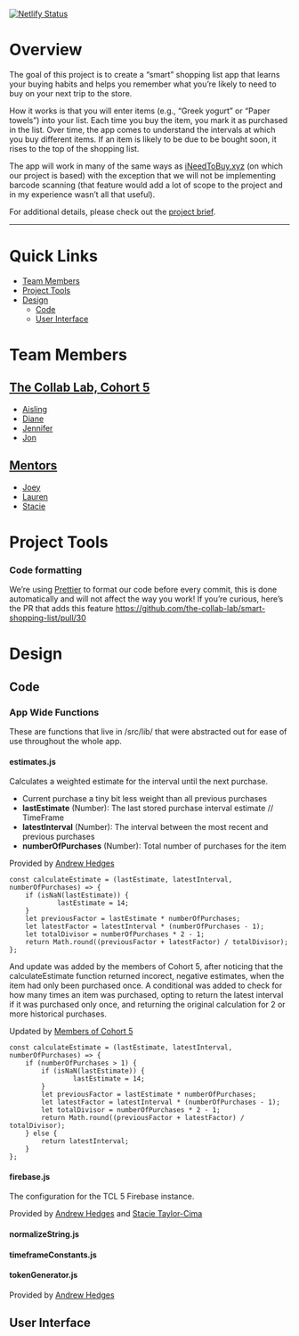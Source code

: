 [![Netlify Status](https://api.netlify.com/api/v1/badges/5a89f402-2b1f-44ed-a723-07b7cbacd75f/deploy-status)](https://app.netlify.com/sites/tcl-5-smart-shopping-list/deploys)

# Overview

The goal of this project is to create a “smart” shopping list app that learns your buying habits and helps you remember what you’re likely to need to buy on your next trip to the store.

How it works is that you will enter items (e.g., “Greek yogurt” or “Paper towels”) into your list. Each time you buy the item, you mark it as purchased in the list. Over time, the app comes to understand the intervals at which you buy different items. If an item is likely to be due to be bought soon, it rises to the top of the shopping list.

The app will work in many of the same ways as [iNeedToBuy.xyz](https://app.ineedtobuy.xyz/) (on which our project is based) with the exception that we will not be implementing barcode scanning (that feature would add a lot of scope to the project and in my experience wasn’t all that useful).

For additional details, please check out the [project brief](PROJECT-BRIEF.md).

<hr>

# Quick Links
- [Team Members](#team-members)
- [Project Tools](#project-tools)
- [Design](#design)
  - [Code](#code)
  - [User Interface](#user-interface)

# Team Members
## [The Collab Lab, Cohort 5](https://the-collab-lab.codes/about-us#cohort-5)
- [Aisling](https://github.com/AshlingH)
- [Diane](https://github.com/dkimlim)
- [Jennifer](https://github.com/jendevelops)
- [Jon](https://github.com/jonbascos)

## [Mentors](https://the-collab-lab.codes/about-us#mentors)
- [Joey](https://github.com/joeylaguna)
- [Lauren](https://github.com/laurenmbeatty)
- [Stacie](https://github.com/stacietaylorcima)


# Project Tools
### Code formatting

We’re using [Prettier](https://prettier.io/) to format our code before every commit, this is done automatically and will not affect the way you work!
If you’re curious, here’s the PR that adds this feature https://github.com/the-collab-lab/smart-shopping-list/pull/30

# Design
## Code
### App Wide Functions
These are functions that live in /src/lib/ that were abstracted out for ease of use throughout the whole app.

#### estimates.js

 Calculates a weighted estimate for the interval until the next purchase.
 * Current purchase a tiny bit less weight than all previous purchases
 * <b>lastEstimate</b> (Number): The last stored purchase interval estimate // TimeFrame
 * <b>latestInterval</b> (Number): The interval between the most recent and previous purchases
 * <b>numberOfPurchases</b> (Number): Total number of purchases for the item


Provided by [Andrew Hedges](https://github.com/segdeha)

```
const calculateEstimate = (lastEstimate, latestInterval, numberOfPurchases) => {
    if (isNaN(lastEstimate)) {
            lastEstimate = 14;
    }
    let previousFactor = lastEstimate * numberOfPurchases;
    let latestFactor = latestInterval * (numberOfPurchases - 1);
    let totalDivisor = numberOfPurchases * 2 - 1;
    return Math.round((previousFactor + latestFactor) / totalDivisor);
};

```

And update was added by the members of Cohort 5, after noticing that the calculateEstimate function returned incorect, negative estimates, when the item had only been purchased once. A conditional was added to check for how many times an item was purchased, opting to return the latest interval if it was purchased only once, and returning the original calculation for 2 or more historical purchases.

Updated by [Members of Cohort 5](https://the-collab-lab.codes/about-us#cohort-5)

```
const calculateEstimate = (lastEstimate, latestInterval, numberOfPurchases) => {
    if (numberOfPurchases > 1) {
        if (isNaN(lastEstimate)) {
                lastEstimate = 14;
        }
        let previousFactor = lastEstimate * numberOfPurchases;
        let latestFactor = latestInterval * (numberOfPurchases - 1);
        let totalDivisor = numberOfPurchases * 2 - 1;
        return Math.round((previousFactor + latestFactor) / totalDivisor);
    } else {
        return latestInterval;
    }
};
```


#### firebase.js

The configuration for the TCL 5 Firebase instance.

Provided by [Andrew Hedges](https://github.com/segdeha) and [Stacie Taylor-Cima](https://github.com/stacietaylorcima)

#### normalizeString.js

#### timeframeConstants.js

#### tokenGenerator.js
Provided by [Andrew Hedges](https://github.com/segdeha)

## User Interface
